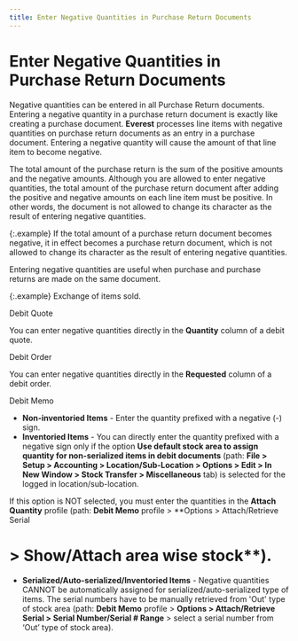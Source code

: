 ```yaml
---
title: Enter Negative Quantities in Purchase Return Documents
---
```


# Enter Negative Quantities in Purchase Return Documents


Negative quantities can be entered in all Purchase Return documents.  Entering a negative quantity in a purchase return document is exactly  like creating a purchase document. **Everest**  processes line items with negative quantities on purchase return documents  as an entry in a purchase document. Entering a negative quantity will  cause the amount of that line item to become negative.


The total amount of the purchase return is the sum of the positive amounts  and the negative amounts. Although you are allowed to enter negative quantities,  the total amount of the purchase return document after adding the positive  and negative amounts on each line item must be positive. In other words,  the document is not allowed to change its character as the result of entering  negative quantities.


{:.example}
If the total amount of a purchase return document  becomes negative, it in effect becomes a purchase return document, which  is not allowed to change its character as the result of entering negative  quantities.


Entering negative quantities are useful when purchase and purchase returns  are made on the same document.


{:.example}
Exchange of items sold.


Debit Quote


You can enter negative quantities directly in the **Quantity**  column of a debit quote.


Debit Order


You can enter negative quantities directly in the **Requested** column of a debit order.


Debit Memo

- **Non-inventoried 
 Items** - Enter the quantity prefixed with a negative (-) sign.
- **Inventoried 
 Items** - You can directly enter the quantity prefixed with a negative  sign only if the option **Use default stock 
 area to assign quantity for non-serialized items in debit documents**  (path: **File &gt; Setup &gt; Accounting 
 &gt; Location/Sub-Location &gt; Options &gt; Edit &gt; In New Window &gt; 
 Stock Transfer &gt; Miscellaneous** tab) is selected for the logged  in location/sub-location.



If this option is NOT selected, you must  enter the quantities in the **Attach Quantity**  profile (path: **Debit Memo** profile  > **Options &gt; Attach/Retrieve Serial 
 # &gt; Show/Attach area wise stock**).

- **Serialized/Auto-serialized/Inventoried 
 Items** - Negative quantities CANNOT be automatically assigned for  serialized/auto-serialized type of items. The serial numbers have to be  manually retrieved from 'Out' type of stock area (path: **Debit 
 Memo** profile > **Options &gt; 
 Attach/Retrieve Serial &gt; Serial Number/Serial # Range** > select  a serial number from ‘Out’ type of stock area).

